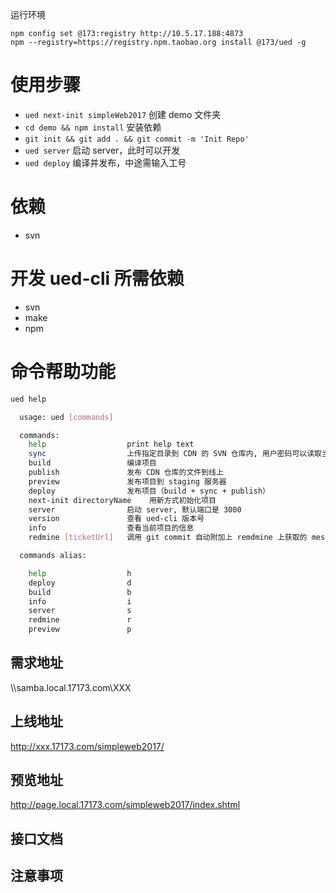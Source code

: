 
运行环境

	npm config set @173:registry http://10.5.17.188:4873
	npm --registry=https://registry.npm.taobao.org install @173/ued -g

# 使用步骤

- `ued next-init simpleWeb2017` 创建 demo 文件夹
- `cd demo && npm install` 安装依赖
- `git init && git add . && git commit -m 'Init Repo'`
- `ued server` 启动 server，此时可以开发
- `ued deploy` 编译并发布，中途需输入工号

# 依赖

- svn

# 开发 ued-cli 所需依赖

- svn
- make
- npm

# 命令帮助功能

```bash
ued help
```

```bash
  usage: ued [commands]

  commands:
    help                  print help text
    sync                  上传指定目录到 CDN 的 SVN 仓库内, 用户密码可以读取当前目录的 .env 文件变量[工号（CDN_USERNAME），密码（CDN_PASSWORD）]
    build                 编译项目
    publish               发布 CDN 仓库的文件到线上
    preview               发布项目到 staging 服务器
    deploy                发布项目（build + sync + publish）
    next-init directoryName    用新方式初始化项目
    server                启动 server, 默认端口是 3000
    version               查看 ued-cli 版本号
    info                  查看当前项目的信息
    redmine [ticketUrl]   调用 git commit 自动附加上 remdmine 上获取的 message

  commands alias:

    help                  h
    deploy                d
    build                 b
    info                  i
    server                s
    redmine               r
    preview               p
```





## 需求地址 ##
\\\\samba.local.17173.com\XXX

## 上线地址 ##
http://xxx.17173.com/simpleweb2017/

## 预览地址 ##
http://page.local.17173.com/simpleweb2017/index.shtml

## 接口文档 ##




## 注意事项 ##


